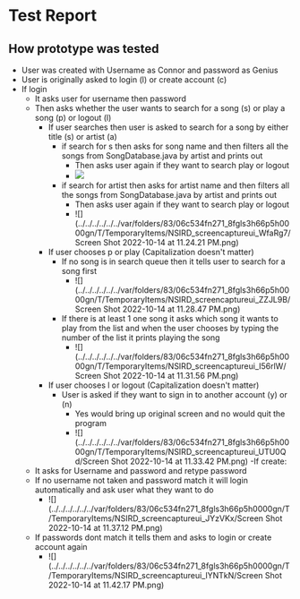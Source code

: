 # Test Report

## How prototype was tested

- User was created with Username as Connor and password as Genius
- User is originally asked to login (l) or create account (c)
- If login
  - It asks user for username then password
  - Then asks whether the user wants to search for a song (s) or play a song (p) or logout (l)
    - If user searches then user is asked to search for a song by either title (s) or artist (a)
      - if search for s then asks for song name and then filters all the songs from SongDatabase.java by artist and prints out
        - Then asks user again if they want to search play or logout
        - ![](/Users/samshurin/Desktop/VassarSpotify/cmpu203-team-d/doc/markdown-images/test-report-pic1.png)
      - if search for artist then asks for artist name and then filters all the songs from SongDatabase.java by artist and prints out
        - Then asks user again if they want to search play or logout
        - ![](../../../../../../var/folders/83/06c534fn271_8fgls3h66p5h0000gn/T/TemporaryItems/NSIRD_screencaptureui_WfaRg7/Screen Shot 2022-10-14 at 11.24.21 PM.png)
    - If user chooses p or play (Capitalization doesn't matter)
      - If no song is in search queue then it tells user to search for a song first
        - ![](../../../../../../var/folders/83/06c534fn271_8fgls3h66p5h0000gn/T/TemporaryItems/NSIRD_screencaptureui_ZZJL9B/Screen Shot 2022-10-14 at 11.28.47 PM.png)
      - If there is at least 1 one song it asks which song it wants to play from the list and when the user chooses by typing the number of the list it prints playing the song
        - ![](../../../../../../var/folders/83/06c534fn271_8fgls3h66p5h0000gn/T/TemporaryItems/NSIRD_screencaptureui_I56rlW/Screen Shot 2022-10-14 at 11.31.56 PM.png)
    - If user chooses l or logout (Capitalization doesn't matter)
      - User is asked if they want to sign in to another account (y) or (n)
        - Yes would bring up original screen and no would quit the program
        - ![](../../../../../../var/folders/83/06c534fn271_8fgls3h66p5h0000gn/T/TemporaryItems/NSIRD_screencaptureui_UTU0Qd/Screen Shot 2022-10-14 at 11.33.42 PM.png)
-If create:
  - It asks for Username and password and retype password
  - If no username not taken and password match it will login automatically and ask user what they want to do
    - ![](../../../../../../var/folders/83/06c534fn271_8fgls3h66p5h0000gn/T/TemporaryItems/NSIRD_screencaptureui_JYzVKx/Screen Shot 2022-10-14 at 11.37.12 PM.png)
  - If passwords dont match it tells them and asks to login or create account again
    - ![](../../../../../../var/folders/83/06c534fn271_8fgls3h66p5h0000gn/T/TemporaryItems/NSIRD_screencaptureui_lYNTkN/Screen Shot 2022-10-14 at 11.42.17 PM.png)